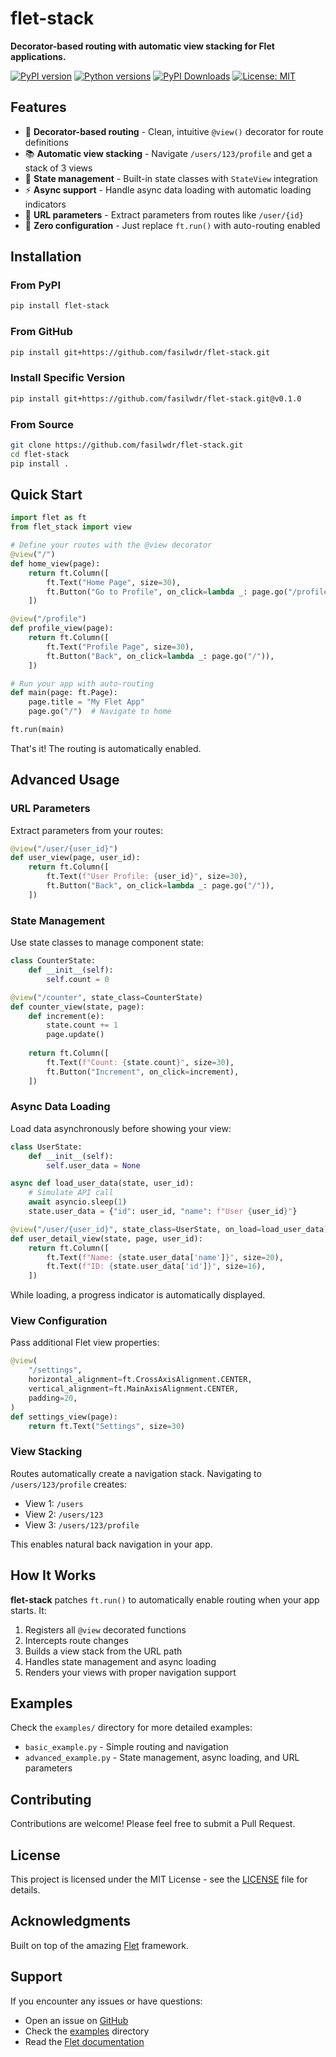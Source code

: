# flet-stack

**Decorator-based routing with automatic view stacking for Flet applications.**

[![PyPI version](https://badge.fury.io/py/flet-stack.svg)](https://badge.fury.io/py/flet-stack)
[![Python versions](https://img.shields.io/pypi/pyversions/flet-stack.svg)](https://pypi.org/project/flet-stack/)
[![PyPI Downloads](https://static.pepy.tech/personalized-badge/flet-stack?period=total&units=INTERNATIONAL_SYSTEM&left_color=GREY&right_color=BLUE&left_text=downloads)](https://pepy.tech/projects/flet-stack)
[![License: MIT](https://img.shields.io/badge/License-MIT-yellow.svg)](https://opensource.org/licenses/MIT)

## Features

- 🎯 **Decorator-based routing** - Clean, intuitive `@view()` decorator for route definitions
- 📚 **Automatic view stacking** - Navigate `/users/123/profile` and get a stack of 3 views
- 🔄 **State management** - Built-in state classes with `StateView` integration
- ⚡ **Async support** - Handle async data loading with automatic loading indicators
- 🎨 **URL parameters** - Extract parameters from routes like `/user/{id}`
- 🚀 **Zero configuration** - Just replace `ft.run()` with auto-routing enabled

## Installation

### From PyPI

```bash
pip install flet-stack
```

### From GitHub

```bash
pip install git+https://github.com/fasilwdr/flet-stack.git
```

### Install Specific Version

```bash
pip install git+https://github.com/fasilwdr/flet-stack.git@v0.1.0
```

### From Source

```bash
git clone https://github.com/fasilwdr/flet-stack.git
cd flet-stack
pip install .
```

## Quick Start

```python
import flet as ft
from flet_stack import view

# Define your routes with the @view decorator
@view("/")
def home_view(page):
    return ft.Column([
        ft.Text("Home Page", size=30),
        ft.Button("Go to Profile", on_click=lambda _: page.go("/profile")),
    ])

@view("/profile")
def profile_view(page):
    return ft.Column([
        ft.Text("Profile Page", size=30),
        ft.Button("Back", on_click=lambda _: page.go("/")),
    ])

# Run your app with auto-routing
def main(page: ft.Page):
    page.title = "My Flet App"
    page.go("/")  # Navigate to home

ft.run(main)
```

That's it! The routing is automatically enabled.

## Advanced Usage

### URL Parameters

Extract parameters from your routes:

```python
@view("/user/{user_id}")
def user_view(page, user_id):
    return ft.Column([
        ft.Text(f"User Profile: {user_id}", size=30),
        ft.Button("Back", on_click=lambda _: page.go("/")),
    ])
```

### State Management

Use state classes to manage component state:

```python
class CounterState:
    def __init__(self):
        self.count = 0

@view("/counter", state_class=CounterState)
def counter_view(state, page):
    def increment(e):
        state.count += 1
        page.update()
    
    return ft.Column([
        ft.Text(f"Count: {state.count}", size=30),
        ft.Button("Increment", on_click=increment),
    ])
```

### Async Data Loading

Load data asynchronously before showing your view:

```python
class UserState:
    def __init__(self):
        self.user_data = None

async def load_user_data(state, user_id):
    # Simulate API call
    await asyncio.sleep(1)
    state.user_data = {"id": user_id, "name": f"User {user_id}"}

@view("/user/{user_id}", state_class=UserState, on_load=load_user_data)
def user_detail_view(state, page, user_id):
    return ft.Column([
        ft.Text(f"Name: {state.user_data['name']}", size=20),
        ft.Text(f"ID: {state.user_data['id']}", size=16),
    ])
```

While loading, a progress indicator is automatically displayed.

### View Configuration

Pass additional Flet view properties:

```python
@view(
    "/settings",
    horizontal_alignment=ft.CrossAxisAlignment.CENTER,
    vertical_alignment=ft.MainAxisAlignment.CENTER,
    padding=20,
)
def settings_view(page):
    return ft.Text("Settings", size=30)
```

### View Stacking

Routes automatically create a navigation stack. Navigating to `/users/123/profile` creates:
- View 1: `/users`
- View 2: `/users/123`
- View 3: `/users/123/profile`

This enables natural back navigation in your app.

## How It Works

**flet-stack** patches `ft.run()` to automatically enable routing when your app starts. It:

1. Registers all `@view` decorated functions
2. Intercepts route changes
3. Builds a view stack from the URL path
4. Handles state management and async loading
5. Renders your views with proper navigation support

## Examples

Check the `examples/` directory for more detailed examples:
- `basic_example.py` - Simple routing and navigation
- `advanced_example.py` - State management, async loading, and URL parameters

## Contributing

Contributions are welcome! Please feel free to submit a Pull Request.

## License

This project is licensed under the MIT License - see the [LICENSE](LICENSE) file for details.

## Acknowledgments

Built on top of the amazing [Flet](https://docs.flet.dev) framework.

## Support

If you encounter any issues or have questions:
- Open an issue on [GitHub](https://github.com/fasilwdr/flet-stack/issues)
- Check the [examples](examples/) directory
- Read the [Flet documentation](https://docs.flet.dev/)